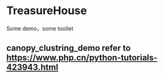 # TreasureHouse
Some demo，some toollet
## canopy_clustring_demo refer to https://www.php.cn/python-tutorials-423943.html
